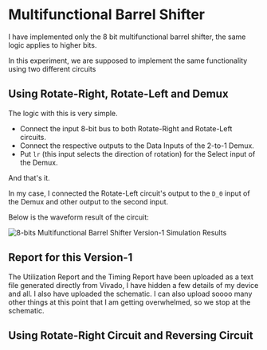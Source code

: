 # Multifunctional Barrel Shifter

I have implemented only the 8 bit multifunctional barrel shifter, the same logic applies to higher bits. 

In this experiment, we are supposed to implement the same functionality using two different circuits

## Using Rotate-Right, Rotate-Left and Demux

The logic with this is very simple. 
- Connect the input 8-bit bus to both Rotate-Right and Rotate-Left circuits. 
- Connect the respective outputs to the Data Inputs of the 2-to-1 Demux. 
- Put ``lr`` (this input selects the direction of rotation) for the Select input of the Demux. 

And that's it.

In my case, I connected the Rotate-Left circuit's output to the ``D_0`` input of the Demux and other output to the second input. 

Below is the waveform result of the circuit: 

![8-bits Multifunctional Barrel Shifter Version-1 Simulation Results](shift_8bit_wave_v1.png)

## Report for this Version-1

The Utilization Report and the  Timing Report have been uploaded as a text file generated directly from Vivado, I have hidden a few details of my device and all. I also have uploaded the schematic. I can also upload soooo many other things at this point that I am getting overwhelmed, so we stop at the schematic.


## Using Rotate-Right Circuit and Reversing Circuit

